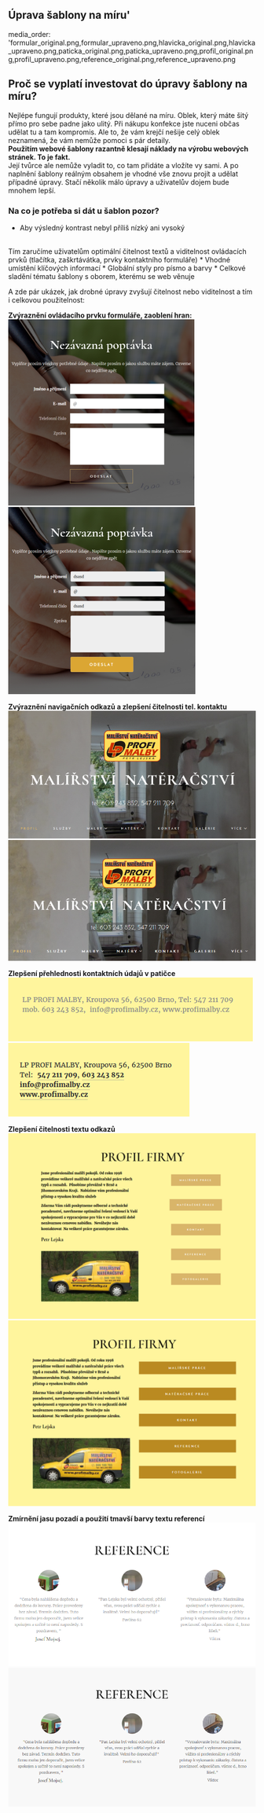 ## Úprava šablony na míru'
media_order: 'formular_original.png,formular_upraveno.png,hlavicka_original.png,hlavicka_upraveno.png,paticka_original.png,paticka_upraveno.png,profil_original.png,profil_upraveno.png,reference_original.png,reference_upraveno.png

## Proč se vyplatí investovat do úpravy šablony na míru?
Nejlépe fungují produkty, které jsou dělané na míru. Oblek, který máte šitý přímo pro sebe padne jako ulitý. Při nákupu konfekce jste nuceni občas udělat tu a tam kompromis. Ale to, že vám krejčí nešije celý oblek neznamená, že vám nemůže pomoci s pár detaily.
<br>
**Použitím webové šablony razantně klesají náklady na výrobu webových stránek. To je fakt.**
<br>
Její tvůrce ale nemůže vyladit to, co tam přidáte a vložíte vy sami. A po naplnění šablony reálným obsahem je vhodné vše znovu projít a udělat případné úpravy. Stačí několik málo úpravy a uživatelův dojem bude mnohem lepší.
<br>
### Na co je potřeba si dát u šablon pozor?
* Aby výsledný kontrast nebyl příliš nízký ani vysoký
<br>
Tím zaručíme uživatelům optimální čitelnost textů a viditelnost ovládacích prvků (tlačítka, zaškrtávátka, prvky kontaktního formuláře)
* Vhodné umístění klíčových informací
* Globální styly pro písmo a barvy
* Celkové sladění tématu šablony s oborem, kterému se web věnuje

A zde pár ukázek, jak drobné úpravy zvyšují čitelnost nebo viditelnost a tím i celkovou použitelnost:


**Zvýraznění ovládacího prvku formuláře, zaoblení hran:**
![](formular_original.png)
![](formular_upraveno.png)

**Zvýraznění navigačních odkazů a zlepšení čitelnosti tel. kontaktu**
![](hlavicka_original.png)
![](hlavicka_upraveno.png)

**Zlepšení přehlednosti kontaktních údajů v patičce**
![](paticka_original.png)
![](paticka_upraveno.png)

**Zlepšení čitelnosti textu odkazů**
![](profil_original.png)
![](profil_upraveno.png)

**Zmírnění jasu pozadí a použití tmavší barvy textu referencí**
![](reference_original.png)
![](reference_upraveno.png)
